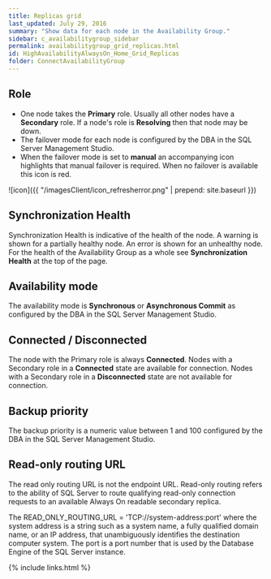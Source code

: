 ```yaml
---
title: Replicas grid
last_updated: July 29, 2016
summary: "Show data for each node in the Availability Group."
sidebar: c_availabilitygroup_sidebar
permalink: availabilitygroup_grid_replicas.html
id: HighAvailabilityAlwaysOn_Home_Grid_Replicas
folder: ConnectAvailabilityGroup
---
```





## Role

* One node takes the **Primary** role. Usually all other nodes have a **Secondary** role. If a node's role is **Resolving** then that node may be down.
* The failover mode for each node is configured by the DBA in the SQL Server Management Studio.
* When the failover mode is set to **manual** an accompanying icon highlights that manual failover is required. When no failover is available this icon is red.

 ![icon]({{ "/imagesClient/icon_refresherror.png" | prepend: site.baseurl }})

## Synchronization Health

Synchronization Health is indicative of the health of the node. A warning is shown for a partially healthy node. An error is shown for an unhealthy node. For the health of the Availability Group as a whole see **Synchronization Health** at the top of the page.

## Availability mode

The availability mode is **Synchronous** or **Asynchronous Commit** as configured by the DBA in the SQL Server Management Studio.

## Connected / Disconnected

The node with the Primary role is always **Connected**. Nodes with a Secondary role in a **Connected** state are available for connection. Nodes with a Secondary role in a **Disconnected** state are not available for connection.

## Backup priority

The backup priority is a numeric value between 1 and 100 configured by the DBA in the SQL Server Management Studio.

## Read-only routing URL

The read only routing URL is not the endpoint URL. Read-only routing refers to the ability of SQL Server to route qualifying read-only connection requests to an available Always On readable secondary replica.

The READ_ONLY_ROUTING_URL = 'TCP://system-address:port' where the system address is a string such as a system name, a fully qualified domain name, or an IP address, that unambiguously identifies the destination computer system. The port is a port number that is used by the Database Engine of the SQL Server instance.


{% include links.html %}
